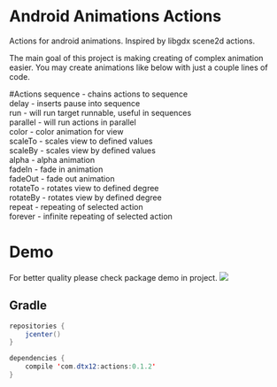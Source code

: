 # Android Animations Actions
Actions for android animations. Inspired by libgdx scene2d actions.

The main goal of this project is making creating of complex animation easier.
You may create animations like below with just a couple lines of code.

#Actions
sequence - chains actions to sequence <br/>
delay - inserts pause into sequence <br/>
run - will run target runnable, useful in sequences <br/>
parallel - will run actions in parallel <br/>
color - color animation for view <br/>
scaleTo - scales view to defined values <br/>
scaleBy - scales view by defined values <br/>
alpha - alpha animation <br/>
fadeIn - fade in animation <br/>
fadeOut - fade out animation <br/>
rotateTo - rotates view to defined degree <br/>
rotateBy - rotates view by defined degree <br/>
repeat - repeating of selected action <br/>
forever - infinite repeating of selected action <br/>

# Demo
For better quality please check package demo in project.
![](http://i.imgur.com/EueRBrp.gif)

## Gradle
```java
repositories {
    jcenter()
}

dependencies {
    compile 'com.dtx12:actions:0.1.2'
}
```
